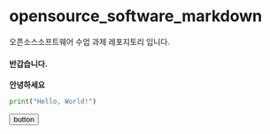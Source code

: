 # opensource_software_markdown
오픈소스소프트웨어 수업 과제 레포지토리 입니다.

#### 반갑습니다.
**안녕하세요**

```python
print("Hello, World!")
```

<button src="https://github.com/heehee8878/opensource_software_markdown/">button</button>
